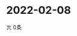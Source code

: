 # 2022-02-08
  共 0条

  <!-- BEGIN -->
  <!-- 最后更新时间Tue Feb 08 2022 04:05:05 GMT+0000 (Coordinated Universal Time) -->
  
  <!-- END -->
  
  
